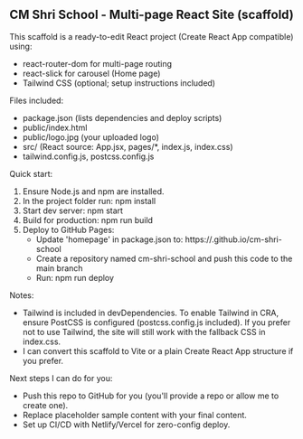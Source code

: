 CM Shri School - Multi-page React Site (scaffold)
------------------------------------------------
This scaffold is a ready-to-edit React project (Create React App compatible) using:
- react-router-dom for multi-page routing
- react-slick for carousel (Home page)
- Tailwind CSS (optional; setup instructions included)

Files included:
- package.json (lists dependencies and deploy scripts)
- public/index.html
- public/logo.jpg (your uploaded logo)
- src/ (React source: App.jsx, pages/*, index.js, index.css)
- tailwind.config.js, postcss.config.js

Quick start:
1. Ensure Node.js and npm are installed.
2. In the project folder run:
   npm install
3. Start dev server:
   npm start
4. Build for production:
   npm run build
5. Deploy to GitHub Pages:
   - Update 'homepage' in package.json to: https://<your-username>.github.io/cm-shri-school
   - Create a repository named cm-shri-school and push this code to the main branch
   - Run: npm run deploy

Notes:
- Tailwind is included in devDependencies. To enable Tailwind in CRA, ensure PostCSS is configured (postcss.config.js included). If you prefer not to use Tailwind, the site will still work with the fallback CSS in index.css.
- I can convert this scaffold to Vite or a plain Create React App structure if you prefer.

Next steps I can do for you:
- Push this repo to GitHub for you (you'll provide a repo or allow me to create one).
- Replace placeholder sample content with your final content.
- Set up CI/CD with Netlify/Vercel for zero-config deploy.
